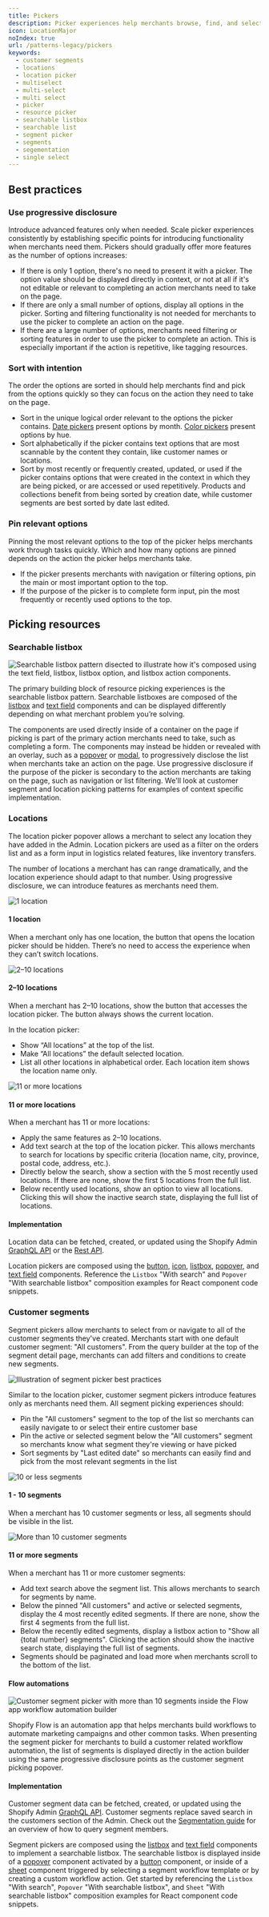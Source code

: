 ```yaml
---
title: Pickers
description: Picker experiences help merchants browse, find, and select from multiple options. Use them for selecting locations, customer segments, and more.
icon: LocationMajor
noIndex: true
url: /patterns-legacy/pickers
keywords:
  - customer segments
  - locations
  - location picker
  - multiselect
  - multi-select
  - multi select
  - picker
  - resource picker
  - searchable listbox
  - searchable list
  - segment picker
  - segments
  - segementation
  - single select
---
```


## Best practices

### Use progressive disclosure

Introduce advanced features only when needed. Scale picker experiences consistently by establishing specific points for introducing functionality when merchants need them. Pickers should gradually offer more features as the number of options increases:

- If there is only 1 option, there's no need to present it with a picker. The option value should be displayed directly in context, or not at all if it's not editable or relevant to completing an action merchants need to take on the page.
- If there are only a small number of options, display all options in the picker. Sorting and filtering functionality is not needed for merchants to use the picker to complete an action on the page.
- If there are a large number of options, merchants need filtering or sorting features in order to use the picker to complete an action. This is especially important if the action is repetitive, like tagging resources.

### Sort with intention

The order the options are sorted in should help merchants find and pick from the options quickly so they can focus on the action they need to take on the page.

- Sort in the unique logical order relevant to the options the picker contains. [Date pickers](/components/selection-and-input/date-picker) present options by month. [Color pickers](/components/selection-and-input/color-picker) present options by hue.
- Sort alphabetically if the picker contains text options that are most scannable by the content they contain, like customer names or locations.
- Sort by most recently or frequently created, updated, or used if the picker contains options that were created in the context in which they are being picked, or are accessed or used repetitively. Products and collections benefit from being sorted by creation date, while customer segments are best sorted by date last edited.

### Pin relevant options

Pinning the most relevant options to the top of the picker helps merchants work through tasks quickly. Which and how many options are pinned depends on the action the picker helps merchants take.

- If the picker presents merchants with navigation or filtering options, pin the main or most important option to the top.
- If the purpose of the picker is to complete form input, pin the most frequently or recently used options to the top.

## Picking resources

### Searchable listbox

![Searchable listbox pattern disected to illustrate how it's composed using the text field, listbox, listbox option, and listbox action components.](/images/patterns-legacy/pickers/searchable-listbox.png)

The primary building block of resource picking experiences is the searchable listbox pattern. Searchable listboxes are composed of the [listbox](/components/lists/listbox) and [text field](/components/selection-and-input/text-field) components and can be displayed differently depending on what merchant problem you’re solving.

The components are used directly inside of a container on the page if picking is part of the primary action merchants need to take, such as completing a form. The components may instead be hidden or revealed with an overlay, such as a [popover](/components/overlays/popover) or [modal](/components/overlays/modal), to progressively disclose the list when merchants take an action on the page. Use progressive disclosure if the purpose of the picker is secondary to the action merchants are taking on the page, such as navigation or list filtering. We'll look at customer segment and location picking patterns for examples of context specific implementation.

### Locations

The location picker popover allows a merchant to select any location they have added in the Admin. Location pickers are used as a filter on the orders list and as a form input in logistics related features, like inventory transfers.

The number of locations a merchant has can range dramatically, and the location experience should adapt to that number. Using progressive disclosure, we can introduce features as merchants need them.

![1 location](/images/patterns-legacy/pickers/locations-1.png)

#### 1 location

When a merchant only has one location, the button that opens the location picker should be hidden. There’s no need to access the experience when they can’t switch locations.

![2–10 locations](/images/patterns-legacy/pickers/locations-2-to-10.png)

#### 2–10 locations

When a merchant has 2–10 locations, show the button that accesses the location picker. The button always shows the current location.

In the location picker:

- Show “All locations” at the top of the list.
- Make “All locations” the default selected location.
- List all other locations in alphabetical order. Each location item shows the location name only.

![11 or more locations](/images/patterns-legacy/pickers/locations-11-or-more.png)

#### 11 or more locations

When a merchant has 11 or more locations:

- Apply the same features as 2–10 locations.
- Add text search at the top of the location picker. This allows merchants to search for locations by specific criteria (location name, city, province, postal code, address, etc.).
- Directly below the search, show a section with the 5 most recently used locations. If there are none, show the first 5 locations from the full list.
- Below recently used locations, show an option to view all locations. Clicking this will show the inactive search state, displaying the full list of locations.

#### Implementation

Location data can be fetched, created, or updated using the Shopify Admin [GraphQL API](https://shopify.dev/api/admin-graphql/2022-07/queries/locations) or the [Rest API](https://shopify.dev/api/admin-rest/2022-07/resources/location).

Location pickers are composed using the [button](/components/actions/button), [icon](/components/images-and-icons/icon), [listbox](/components/lists/listbox), [popover](/components/overlays/popover), and [text field](/components/selection-and-input/text-field) components. Reference the `Listbox` "With search" and `Popover` "With searchable listbox" composition examples for React component code snippets.

### Customer segments

Segment pickers allow merchants to select from or navigate to all of the customer segments they've created. Merchants start with one default customer segment: "All customers". From the query builder at the top of the segment detail page, merchants can add filters and conditions to create new segments.

![Illustration of segment picker best practices](/images/patterns-legacy/pickers/segment-picker-best-practices.png)

Similar to the location picker, customer segment pickers introduce features only as merchants need them. All segment picking experiences should:

- Pin the "All customers" segment to the top of the list so merchants can easily navigate to or select their entire customer base
- Pin the active or selected segment below the "All customers" segment so merchants know what segment they're viewing or have picked
- Sort segments by "Last edited date" so merchants can easily find and pick from the most relevant segments in the list

![10 or less segments ](/images/patterns-legacy/pickers/customer-segments-1-to-10.png)

#### 1 - 10 segments

When a merchant has 10 customer segments or less, all segments should be visible in the list.

![More than 10 customer segments](/images/patterns-legacy/pickers/customer-segments-11-or-more.png)

#### 11 or more segments

When a merchant has 11 or more customer segments:

- Add text search above the segment list. This allows merchants to search for segments by name.
- Below the pinned "All customers" and active or selected segments, display the 4 most recently edited segments. If there are none, show the first 4 segments from the full list.
- Below the recently edited segments, display a listbox action to "Show all {total number} segments". Clicking the action should show the inactive search state, displaying the full list of segments.
- Segments should be paginated and load more when merchants scroll to the bottom of the list.

#### Flow automations

![Customer segment picker with more than 10 segments inside the Flow app workflow automation builder](/images/patterns-legacy/pickers/sheet-with-customer-segments-11-or-more.png)

Shopify Flow is an automation app that helps merchants build workflows to automate marketing campaigns and other common tasks. When presenting the segment picker for merchants to build a customer related workflow automation, the list of segments is displayed directly in the action builder using the same progressive disclosure points as the customer segment picking popover.

#### Implementation

Customer segment data can be fetched, created, or updated using the Shopify Admin [GraphQL API](https://shopify.dev/api/admin-graphql/2022-07/objects/Segment). Customer segments replace saved search in the customers section of the Admin. Check out the [Segmentation guide](https://shopify.dev/api/examples/customer-segments) for an overview of how to query segment members.

Segment pickers are composed using the [listbox](/components/lists/listbox) and [text field](/components/selection-and-input/text-field) components to implement a searchable listbox. The searchable listbox is displayed inside of a [popover](/components/overlays/popover) component activated by a [button](/components/actions/button) component, or inside of a [sheet](/components/deprecated/sheet) component triggered by selecting a segment workflow template or by creating a custom workflow action. Get started by referencing the `Listbox` "With search", `Popover` "With searchable listbox", and `Sheet` "With searchable listbox" composition examples for React component code snippets.
